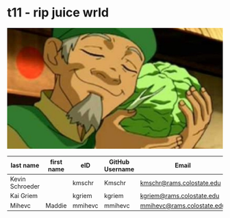 # t11 - rip juice wrld
![cabbage man](/images/atla.jpeg)

| last name | first name | eID | GitHub Username | Email |
|------|-----|-----------------|-------|-------|
| Kevin Schroeder | | kmschr | Kmschr | kmschr@rams.colostate.edu |
| Kai Griem | | kgriem | kgriem | kgriem@rams.colostate.edu |
| Mihevc | Maddie | mmihevc | mmihevc | mmihevc@rams.colostate.edu |

